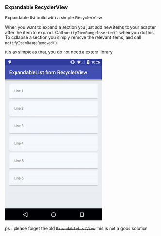 ### Expandable RecyclerView

Expandable list build with a simple RecyclerView

When you want to expand a section you just add new items to your adapter after the item to expand. 
Call `notifyItemRangeInserted()` when you do this. 
To collapse a section you simply remove the relevant items, and call `notifyItemRangeRemoved()`.

It's as simple as that, you do not need a extern library

![Video](video_readme.gif "Expandable list build up on a simple RecyclerView")

ps : please forget the old ~~`ExpandableListView`~~ this is not a good solution
